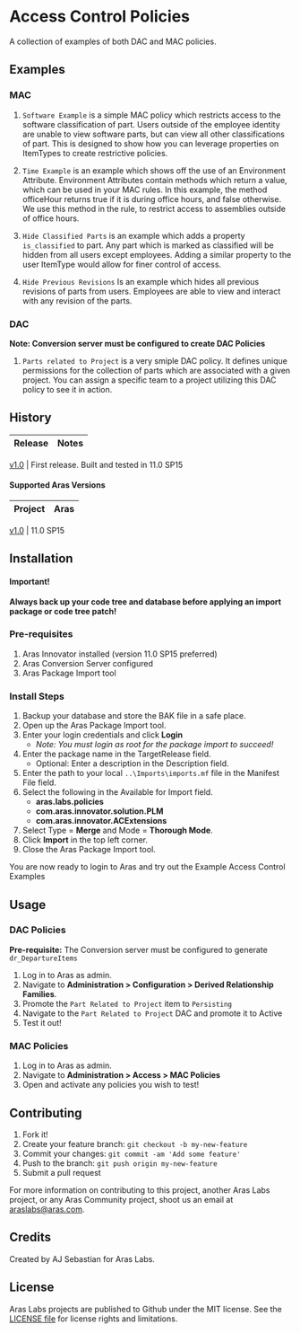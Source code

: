 # Access Control Policies

A collection of examples of both DAC and MAC policies. 

## Examples

### MAC

1. `Software Example` is a simple MAC policy which restricts access to the software classification of part. Users outside of the employee identity are unable to view software parts, but can view all other classifications of part. This is designed to show how you can leverage properties on ItemTypes to create restrictive policies.
   
2. `Time Example` is an example which shows off the use of an Environment Attribute. Environment Attributes contain methods which return a value, which can be used in your MAC rules. In this example, the method officeHour returns true if it is during office hours, and false otherwise. We use this method in the rule, to restrict access to assemblies outside of office hours. 
   
3. `Hide Classified Parts` is an example which adds a property `is_classified` to part. Any part which is marked as classified will be hidden from all users except employees. Adding a similar property to the user ItemType would allow for finer control of access. 

4. `Hide Previous Revisions` Is an example which hides all previous revisions of parts from users. Employees are able to view and interact with any revision of the parts.

### DAC
**Note: Conversion server must be configured to create DAC Policies**

1. `Parts related to Project` is a very smiple DAC policy. It defines unique permissions for the collection of parts which are associated with a given project. You can assign a specific team to a project utilizing this DAC policy to see it in action.

 

## History


Release | Notes
--------|--------

[v1.0](https://github.com/ArasLabs/Access-Control-Examples/releases/tag/v1.0) | First release. Built and tested in 11.0 SP15

#### Supported Aras Versions

Project | Aras
--------|------

[v1.0](https://github.com/ArasLabs/Access-Control-Examples/releases/tag/v1.0) | 11.0 SP15

## Installation

#### Important!
**Always back up your code tree and database before applying an import package or code tree patch!**

### Pre-requisites

1. Aras Innovator installed (version 11.0 SP15 preferred)
2. Aras Conversion Server configured
3. Aras Package Import tool

### Install Steps


1. Backup your database and store the BAK file in a safe place.
2. Open up the Aras Package Import tool.
3. Enter your login credentials and click **Login**
    * _Note: You must login as root for the package import to succeed!_
4. Enter the package name in the TargetRelease field.
    * Optional: Enter a description in the Description field.
5. Enter the path to your local `..\Imports\imports.mf` file in the Manifest File field.
6. Select the following in the Available for Import field.
    * **aras.labs.policies**
    * **com.aras.innovator.solution.PLM**
    * **com.aras.innovator.ACExtensions**
7. Select Type = **Merge** and Mode = **Thorough Mode**.
8. Click **Import** in the top left corner.
9. Close the Aras Package Import tool.

You are now ready to login to Aras and try out the Example Access Control Examples
## Usage

### DAC Policies

**Pre-requisite:** The Conversion server must be configured to generate `dr_DepartureItems`

1. Log in to Aras as admin.
2. Navigate to **Administration > Configuration > Derived Relationship Families**.
3. Promote the `Part Related to Project` item to `Persisting`
4. Navigate to the `Part Related to Project` DAC and promote it to Active
5. Test it out!

### MAC Policies

1. Log in to Aras as admin.
2. Navigate to **Administration > Access > MAC Policies**
3. Open and activate any policies you wish to test!


## Contributing

1. Fork it!
2. Create your feature branch: `git checkout -b my-new-feature`
3. Commit your changes: `git commit -am 'Add some feature'`
4. Push to the branch: `git push origin my-new-feature`
5. Submit a pull request

For more information on contributing to this project, another Aras Labs project, or any Aras Community project, shoot us an email at araslabs@aras.com.

## Credits

Created by AJ Sebastian for Aras Labs.

## License

Aras Labs projects are published to Github under the MIT license. See the [LICENSE file](./LICENSE.md) for license rights and limitations.
